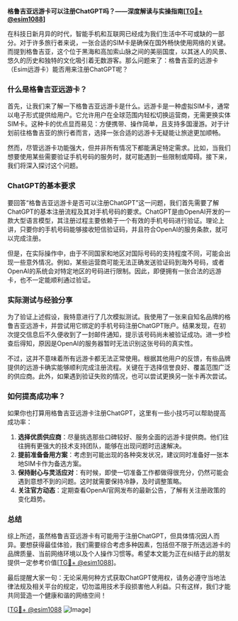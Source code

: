 **格鲁吉亚远游卡可以注册ChatGPT吗？——深度解读与实操指南[[TG💪+ @esim1088](https://t.me/s/esim1088)]**

在科技日新月异的时代，智能手机和互联网已经成为我们生活中不可或缺的一部分。对于许多旅行者来说，一张合适的SIM卡是确保在国外畅快使用网络的关键。而提到格鲁吉亚，这个位于黑海和高加索山脉之间的美丽国度，以其迷人的风景、悠久的历史和独特的文化吸引着无数游客。那么问题来了：格鲁吉亚的远游卡（Esim远游卡）能否用来注册ChatGPT呢？

### 什么是格鲁吉亚远游卡？

首先，让我们来了解一下格鲁吉亚远游卡是什么。远游卡是一种虚拟SIM卡，通常以电子形式提供给用户。它允许用户在全球范围内轻松切换运营商，无需更换实体SIM卡。这种卡的优点显而易见：方便携带、操作简单，且支持多国漫游。对于计划前往格鲁吉亚的旅行者而言，选择一张合适的远游卡无疑能让旅途更加顺畅。

然而，尽管远游卡功能强大，但并非所有情况下都能满足特定需求。比如，当我们想要使用某些需要验证手机号码的服务时，就可能遇到一些限制或障碍。接下来，我们将深入探讨这个问题。

### ChatGPT的基本要求

要回答“格鲁吉亚远游卡是否可以注册ChatGPT”这一问题，我们首先需要了解ChatGPT的基本注册流程及其对手机号码的要求。ChatGPT是由OpenAI开发的一款大型语言模型，其注册过程主要依赖于一个有效的手机号码进行验证。理论上讲，只要你的手机号码能够接收短信验证码，并且符合OpenAI的服务条款，就可以完成注册。

但是，在实际操作中，由于不同国家和地区对国际号码的支持程度不同，可能会出现一些意外情况。例如，某些运营商可能无法正确发送验证码到海外号码，或者OpenAI的系统会对特定地区的号码进行限制。因此，即便拥有一张合法的远游卡，也不一定能顺利通过验证。

### 实际测试与经验分享

为了验证上述假设，我特意进行了几次模拟测试。我使用了一张来自知名品牌的格鲁吉亚远游卡，并尝试用它绑定的手机号码注册ChatGPT账户。结果发现，在初次提交信息后不久便收到了一封邮件通知，提示该号码尚未被验证成功。进一步检查后得知，原因是OpenAI的服务器暂时无法识别这张号码的真实性。

不过，这并不意味着所有远游卡都无法正常使用。根据其他用户的反馈，有些品牌提供的远游卡确实能够顺利完成注册流程。关键在于选择信誉良好、覆盖范围广泛的供应商。此外，如果遇到验证失败的情况，也可以尝试更换另一张卡再次尝试。

### 如何提高成功率？

如果你也打算用格鲁吉亚远游卡注册ChatGPT，这里有一些小技巧可以帮助提高成功率：

1. **选择优质供应商**：尽量挑选那些口碑较好、服务全面的远游卡提供商。他们往往拥有更强大的技术支持团队，能够在出现问题时迅速解决。
2. **提前准备备用方案**：考虑到可能出现的各种突发状况，建议同时准备好一张本地SIM卡作为备选方案。
3. **保持耐心与灵活应对**：有时候，即使一切准备工作都做得很充分，仍然可能会遇到意想不到的问题。这时就需要保持冷静，及时调整策略。
4. **关注官方动态**：定期查看OpenAI官网发布的最新公告，了解有关注册政策的变化趋势。

### 总结

综上所述，虽然格鲁吉亚远游卡有可能用于注册ChatGPT，但具体情况因人而异。要想获得最佳体验，我们需要综合考虑多种因素，包括但不限于所选远游卡的品牌质量、当前网络环境以及个人操作习惯等。希望本文能为正在纠结于此的朋友提供一定参考价值[[TG💪+ @esim1088](https://t.me/s/esim1088)]。

最后提醒大家一句：无论采用何种方式获取ChatGPT使用权，请务必遵守当地法律法规及相关平台的规定，切勿滥用技术手段损害他人利益。只有这样，我们才能共同营造一个健康和谐的网络空间！

[[TG💪+ @esim1088](https://t.me/s/esim1088) ![Image](https://i.postimg.cc/4NQfJmqS/Snipaste-2025-05-13-00-14-12.png)]